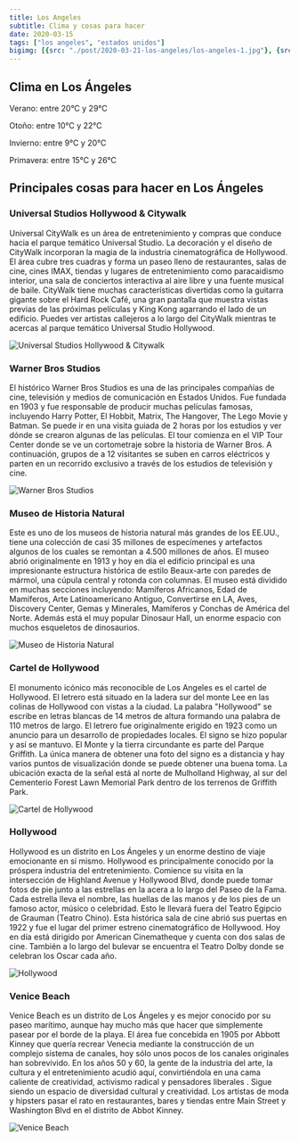 ```yaml
---
title: Los Angeles
subtitle: Clima y cosas para hacer
date: 2020-03-15
tags: ["los angeles", "estados unidos"]
bigimg: [{src: "./post/2020-03-21-los-angeles/los-angeles-1.jpg"}, {src: "./post/2020-03-21-los-angeles/los-angeles-2.jpg"}, {src: "./post/2020-03-21-los-angeles/los-angeles-3.jpg"}]
---
```

 
## Clima en Los Ángeles
Verano: entre 20°C y 29°C
 
Otoño: entre 10°C y 22°C
 
Invierno: entre 9°C y 20°C
 
Primavera: entre 15°C y 26°C
 
## Principales cosas para hacer en Los Ángeles
 
### Universal Studios Hollywood & Citywalk
Universal CityWalk es un área de entretenimiento y compras que conduce hacia el parque temático Universal Studio. La decoración y el diseño de CityWalk incorporan la magia de la industria cinematográfica de Hollywood. El área cubre tres cuadras y forma un paseo lleno de restaurantes, salas de cine, cines IMAX, tiendas y lugares de entretenimiento como paracaidismo interior, una sala de conciertos interactiva al aire libre y una fuente musical de baile. CityWalk tiene muchas características divertidas como la guitarra gigante sobre el Hard Rock Café, una gran pantalla que muestra vistas previas de las próximas películas y King Kong agarrando el lado de un edificio. Puedes ver artistas callejeros a lo largo del CityWalk mientras te acercas al parque temático Universal Studio Hollywood. 
 
![Universal Studios Hollywood & Citywalk](./los-ageles-universal-studios.jpg)
 
### Warner Bros Studios
El histórico Warner Bros Studios es una de las principales compañías de cine, televisión y medios de comunicación en Estados Unidos. Fue fundada en 1903 y fue responsable de producir muchas películas famosas, incluyendo Harry Potter, El Hobbit, Matrix, The Hangover, The Lego Movie y Batman. Se puede ir en una visita guiada de 2 horas por los estudios y ver dónde se crearon algunas de las películas. El tour comienza en el VIP Tour Center donde se ve un cortometraje sobre la historia de Warner Bros. A continuación, grupos de a 12 visitantes se suben en carros eléctricos y parten en un recorrido exclusivo a través de los estudios de televisión y cine. 
 
 
![Warner Bros Studios](./los-angeles-warner-bros-studios.jpg)
 
### Museo de Historia Natural
Este es uno de los museos de historia natural más grandes de los EE.UU., tiene una colección de casi 35 millones de especímenes y artefactos algunos de los cuales se remontan a 4.500 millones de años. El museo abrió originalmente en 1913 y hoy en día el edificio principal es una impresionante estructura histórica de estilo Beaux-arte con paredes de mármol, una cúpula central y rotonda con columnas. El museo está dividido en muchas secciones incluyendo: Mamíferos Africanos, Edad de Mamíferos, Arte Latinoamericano Antiguo, Convertirse en LA, Aves, Discovery Center, Gemas y Minerales, Mamíferos y Conchas de América del Norte. Además está el muy popular Dinosaur Hall, un enorme espacio con muchos esqueletos de dinosaurios.
 
 
![Museo de Historia Natural](./los-angeles-museo-de-historia-natural.jpg)
 
### Cartel de Hollywood
El monumento icónico más reconocible de Los Angeles es el cartel de Hollywood. El letrero está situado en la ladera sur del monte Lee en las colinas de Hollywood con vistas a la ciudad. La palabra "Hollywood" se escribe en letras blancas de 14 metros de altura formando una palabra de 110 metros de largo. El letrero fue originalmente erigido en 1923 como un anuncio para un desarrollo de propiedades locales. El signo se hizo popular y así se mantuvo. El Monte y la tierra circundante es parte del Parque Griffith. La única manera de obtener una foto del signo es a distancia y hay varios puntos de visualización donde se puede obtener una buena toma. La ubicación exacta de la señal está al norte de Mulholland Highway, al sur del Cementerio Forest Lawn Memorial Park dentro de los terrenos de Griffith Park. 
 
![Cartel de Hollywood](./los-angeles-cartel-de-hollywood.jpg)
 
### Hollywood
Hollywood es un distrito en Los Ángeles y un enorme destino de viaje emocionante en sí mismo. Hollywood es principalmente conocido por la próspera industria del entretenimiento. Comience su visita en la intersección de Highland Avenue y Hollywood Blvd, donde puede tomar fotos de pie junto a las estrellas en la acera a lo largo del Paseo de la Fama. Cada estrella lleva el nombre, las huellas de las manos y de los pies de un famoso actor, músico o celebridad. Esto le llevará fuera del Teatro Egipcio de Grauman (Teatro Chino). Esta histórica sala de cine abrió sus puertas en 1922 y fue el lugar del primer estreno cinematográfico de Hollywood. Hoy en día está dirigido por American Cinematheque y cuenta con dos salas de cine. También a lo largo del bulevar se encuentra el Teatro Dolby donde se celebran los Oscar cada año.
 
![Hollywood](./los-angeles-hollywood.jpg)
 
### Venice Beach
Venice Beach es un distrito de Los Ángeles y es mejor conocido por su paseo marítimo, aunque hay mucho más que hacer que simplemente pasear por el borde de la playa. El área fue concebida en 1905 por Abbott Kinney que quería recrear Venecia mediante la construcción de un complejo sistema de canales, hoy sólo unos pocos de los canales originales han sobrevivido. En los años 50 y 60, la gente de la industria del arte, la cultura y el entretenimiento acudió aquí, convirtiéndola en una cama caliente de creatividad, activismo radical y pensadores liberales . Sigue siendo un espacio de diversidad cultural y creatividad. Los artistas de moda y hipsters pasar el rato en restaurantes, bares y tiendas entre Main Street y Washington Blvd en el distrito de Abbot Kinney. 
 
![Venice Beach](./los-angeles-venice-beach.jpg)


 
